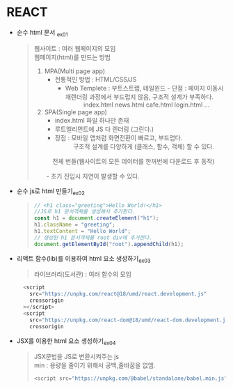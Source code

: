 # REACT

- 순수 html 문서 <sub>ex01

  > 웹사이트 : 여러 웹페이지의 모임  
  > 웹페이지(html)를 만드는 방법
  >
  > 1. MPA(Multi page app)
  >    - 전통적인 방법 : HTML/CSS/JS
  >      - Web Templete : 부트스트랩, 테일윈드 - 단점 : 페이지 이동시 재렌더링 과정에서 부드럽지 않음, 구조적 설계가 부족하다.  
  >        &emsp;&emsp;&emsp;index.html news.html cafe.html login.html ...<br>
  > 2. SPA(Single page app)
  >    - index.html 파일 하나만 존재
  >    - <div id="root"></div> 루트엘리먼트에 JS 다 렌더링 (그린다.)
  >    - 장점 : 모바일 앱처럼 화면전환이 빠르고, 부드럽다. <br> &emsp;&emsp;&emsp;구조적 설계를 다양하게 (클래스, 함수, 객체) 할 수 있다.
  >
  > &emsp;&emsp;&emsp;전체 번들(웹사이트의 모든 데이터를 한꺼번에 다운로드 후 동작)
  >
  > &emsp;&emsp;- 초기 진입시 지연이 발생할 수 있다.

- 순수 js로 html 만들기<sub>ex02

  > ```javascript
  > // <h1 class="greeting">Hello World!</h1>
  > //JS로 h1 문서객체를 생성해서 추가한다.
  > const h1 = document.createElement("h1");
  > h1.className = "greeting";
  > h1.textContent = "Hello World";
  > // 생성된 h1 문서객체를 root div에 추가한다.
  > document.getElementById("root").appendChild(h1);
  > ```

- 리액트 함수(lib)를 이용하여 html 요소 생성하기<sub>ex03

  > 라이브러리(도서관) : 여러 함수의 모임

  ```javascript
    <script
      src="https://unpkg.com/react@18/umd/react.development.js"
      crossorigin
    ></script>
    <script
      src="https://unpkg.com/react-dom@18/umd/react-dom.development.js"
      crossorigin
  ```

- JSX를 이용한 html 요소 생성하기<sub>ex04

  > JSX문법을 JS로 변환시켜주는 js  
  >  min : 용량을 줄이기 위해서 공백,줄바꿈을 없앰.
  >
  > ```javascript
  > <script src="https://unpkg.com/@babel/standalone/babel.min.js"> </script>
  > ```
